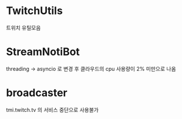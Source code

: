 # TwitchUtils
트위치 유틸모음

# StreamNotiBot
threading -> asyncio 로 변경 후 클라우드의 cpu 사용량이 2% 미만으로 나옴

# broadcaster
tmi.twitch.tv 의 서비스 중단으로 사용불가